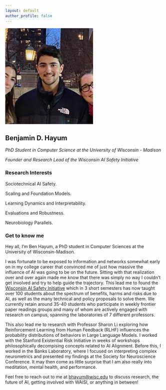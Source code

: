 ```yaml
---
layout: default
author_profile: false
---
```


![Benjamin D. Hayum](assets/image/ben-headshot.jpg)

## Benjamin D. Hayum

*PhD Student in Computer Science at the University of Wisconsin - Madison*

*Founder and Research Lead of the Wisconsin AI Safety Initiative*

### Research Interests

Sociotechnical AI Safety. 

Scaling and Foundation Models. 

Learning Dynamics and Interpretability. 

Evaluations and Robustness. 

Neurobiology Parallels.


### Get to know me

Hey all, I’m Ben Hayum, a PhD student in Computer Sciences at the University of Wisconsin-Madison. 

I was fortunate to be exposed to information and networks somewhat early on in my college career that convinced me of just how massive the influence of AI was going to be on the future. Sitting with that realization over and over again made me know that there was simply no way I couldn't get involved and try to help guide the trajectory. This lead me to found the [Wisconsin AI Safety Initiative](https://waisi.org/) which in 3 short semesters has now taught over 100 students about the spectrum of benefits, harms and risks due to AI, as well as the many technical and policy proposals to solve them. We currently retain around 35-40 students who participate in weekly frontier paper readings groups and many of whom are actively engaged with research on campus, spanning the laboratories of 7 different professors.

This also lead me to research with Professor Sharon Li exploring how Reinforcement Learning from Human Feedback (RLHF) influences the probability distributions of behaviors in Large Language Models. I worked with the Stanford Existential Risk Initiative in weeks of workshops philosophically decompising concepts related to AI Alignment. Before this, I worked in the Banks Laboratory, where I focused on interpreting complex neurometrics and presented my findings at the Society for Neuroscience Conference. It may then come as little surprise that I am also really into meditation, mental health, and performance.

Feel free to reach out to me at [bhayum@wisc.edu](mailto:bhayum@wisc.edu) to discuss research, the future of AI, getting involved with WAISI, or anything in between!
